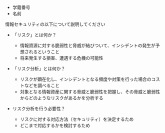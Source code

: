 * 学籍番号
* 名前

情報セキュリティの以下について説明してください

* 「リスク」とは何か？
	* 情報資源に対する脆弱性と脅威が結びついて、インシデントの発生が予想されるということ
	* 将来発生する損害、遭遇する危機の可能性

* 「リスク分析」とは何か？
	* リスクが顕在化し、インシデントとなる頻度や対策を行った場合のコストなどを調べること
	* 対象となる情報資産に関する脅威と脆弱性を把握し、その脅威と脆弱性からどのようなリスクがあるかを分析する
	
* リスク分析を行う必要性？
	* リスクに対する対応方法（セキュリティ）を決定するため
	* どこまで対応するかを検討するため
	
